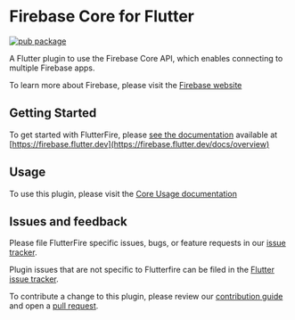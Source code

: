 # Firebase Core for Flutter

[![pub package](https://img.shields.io/pub/v/firebase_core.svg)](https://pub.dev/packages/firebase_core)

A Flutter plugin to use the Firebase Core API, which enables connecting to multiple Firebase apps.

To learn more about Firebase, please visit the [Firebase website](https://firebase.google.com)

## Getting Started

To get started with FlutterFire,
please [see the documentation](https://firebase.flutter.dev/docs/overview)
available at [https://firebase.flutter.dev](https://firebase.flutter.dev/docs/overview)

## Usage

To use this plugin, please visit
the [Core Usage documentation](https://firebase.flutter.dev/docs/core/usage)

## Issues and feedback

Please file FlutterFire specific issues, bugs, or feature requests in
our [issue tracker](https://github.com/FirebaseExtended/flutterfire/issues/new).

Plugin issues that are not specific to Flutterfire can be filed in
the [Flutter issue tracker](https://github.com/flutter/flutter/issues/new).

To contribute a change to this plugin, please review
our [contribution guide](https://github.com/FirebaseExtended/flutterfire/blob/master/CONTRIBUTING.md)
and open a [pull request](https://github.com/FirebaseExtended/flutterfire/pulls).

